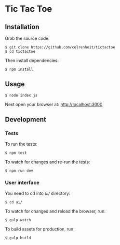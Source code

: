 # Tic Tac Toe

## Installation

Grab the source code:

```shell
$ git clone https://github.com/celrenheit/tictactoe
$ cd tictactoe
```

Then install dependencies:

```shell
$ npm install
```

## Usage

```shell
$ node index.js
```

Next open your browser at: [http://localhost:3000](http://localhost:3000)


## Development
### Tests

To run the tests:

```shell
$ npm test
```


To watch for changes and re-run the tests:

```shell
$ npm run dev
```

### User interface

You need to cd into *ui/* directory:

```shell
$ cd ui/
```

To watch for changes and reload the browser, run:

```shell
$ gulp watch
```

To build assets for production, run:

```shell
$ gulp build
```

